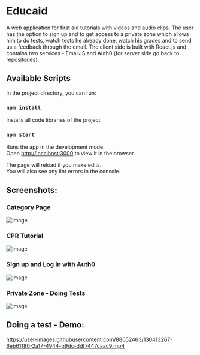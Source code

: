 # Educaid

A web application for first aid tutorials with videos and audio clips. The user has the option to sign up and to get access to a private zone which allows him to do tests, watch tests he already done, watch his grades and to send us a feedback through the email. The client side is built with React.js and contains two services - EmailJS and Auth0 (for server side go back to repositories).

## Available Scripts

In the project directory, you can run:

### `npm install`

Installs all code libraries of the project

### `npm start`

Runs the app in the development mode.\
Open [http://localhost:3000](http://localhost:3000) to view it in the browser.

The page will reload if you make edits.\
You will also see any lint errors in the console.

## Screenshots:
### Category Page
![image](https://user-images.githubusercontent.com/88652463/130411549-0a3cb9f2-9dc8-4968-ac13-53c66f8fd6f0.png)
### CPR Tutorial
![image](https://user-images.githubusercontent.com/88652463/130413679-0451b70e-078f-4fe1-90cd-5175d91ebb56.png)
### Sign up and Log in with Auth0
![image](https://user-images.githubusercontent.com/88652463/130411946-f92ace49-59ff-43f3-b432-729754023303.png)
### Private Zone - Doing Tests
![image](https://user-images.githubusercontent.com/88652463/130412337-dc6ce96b-88a2-45fb-bfac-8d1cbdc77b31.png)
## Doing a test - Demo:
https://user-images.githubusercontent.com/88652463/130413267-6eb61180-2a17-4944-b9dc-ddf7447caac9.mp4

